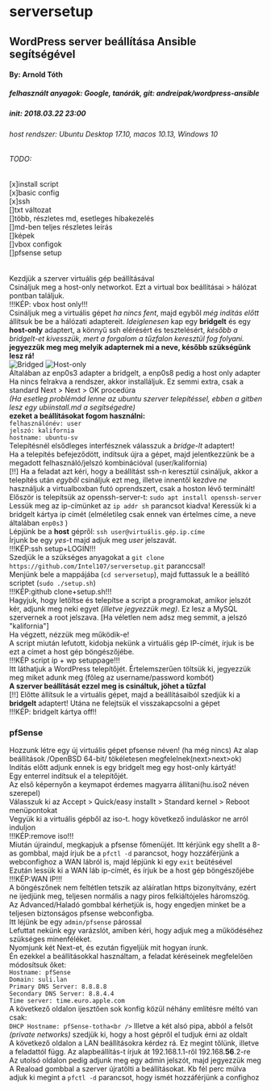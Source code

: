 # serversetup
## WordPress server beállítása Ansible segítségével
#### By: Arnold Tóth
##### felhasznált anyagok: Google, tanórák, git: andreipak/wordpress-ansible
##### init: 2018.03.22 23:00
###### host rendszer: Ubuntu Desktop 17.10, macos 10.13, Windows 10
###### TODO:
[x]install script<br />
[x]basic config<br />
[x]ssh <br />
[]txt változat <br />
[]több, részletes md, esetleges hibakezelés<br />
[]md-ben teljes részletes leírás<br />
[]képek<br />
[]vbox configok<br />
[]pfsense setup<br />
<br /><br />
Kezdjük a szerver virtuális gép beállításával <br />
Csináljuk meg a host-only networkot. Ezt a virtual box beállításai > hálózat pontban találjuk.<br />
!!!KÉP: vbox host only!!!<br />
Csináljuk meg a virtuális gépet *ha nincs fent*, majd egyből *még indítás előtt* állítsuk be be a hálózati adaptereit. *Ideiglenesen* kap egy **bridgelt** és egy **host-only** adaptert, a könnyű ssh elérésért és tesztelésért, *később a bridgelt-et kivesszük, mert a forgalom a tűzfalon keresztül fog folyani.*<br />
**jegyezzük meg meg melyik adapternek mi a neve, később szükségünk lesz rá!**<br />
![Bridged](https://i.imgur.com/ROeeqBU.png) ![Host-only](https://i.imgur.com/ECGbNpN.png)<br />
Általában az enp0s3 adapter a bridgelt, a enp0s8 pedig a host only adapter<br />
Ha nincs felrakva a rendszer, akkor installáljuk. Ez semmi extra, csak a standard Next > Next > OK procedúra <br />
*(Ha esetleg problémád lenne az ubuntu szerver telepítéssel, ebben a gitben lesz egy ubiinstall.md a segítségedre)*<br />
**ezeket a beállításokat fogom használni:**<br />
`felhasználónév: user`<br />
`jelszó: kalifornia`<br />
`hostname: ubuntu-sv`<br />
Telepítésnél elsődleges interfésznek válasszuk a *bridge-lt* adaptert! <br />
Ha a telepítés befejeződött, indítsuk újra a gépet, majd jelentkezzünk be a megadott felhasználó/jelszó kombinációval (user/kalifornia)<br />
[!!] Ha a feladat azt kéri, hogy a beállítást ssh-n keresztül csináljuk, akkor a telepítés után *egyből* csináljuk ezt meg, illetve innentől kezdve *ne* használjuk a virtualboxban futó oprendszert, csak a hoston lévő terminált!<br />
Először is telepítsük az openssh-server-t: `sudo apt install openssh-server`<br />
Lessük meg az ip-címünket az `ip addr sh` parancsot kiadva! Keressük ki a bridgelt kártya ip címét (elméletileg csak ennek van értelmes címe, a neve általában `enp0s3` )<br />
Lépjünk be a **host** gépről: `ssh user@virtuális.gép.ip.címe` <br />
Írjunk be egy *yes*-t majd adjuk meg *user* jelszavát.<br />
!!!KÉP:ssh setup+LOGIN!!!<br />
Szedjük le a szükséges anyagokat a `git clone https://github.com/Intel107/serversetup.git` paranccsal!<br />
Menjünk bele a mappájába (`cd serversetup`), majd futtassuk le a beállító scriptet (`sudo ./setup.sh`) <br />
!!!KÉP:github clone+setup.sh!!!<br />
Hagyjuk, hogy letöltse és telepítse a script a programokat, amikor jelszót kér, adjunk meg neki egyet *(illetve jegyezzük meg)*. Ez lesz a MySQL szervernek a root jelszava. [Ha véletlen nem adsz meg semmit, a jelszó "kalifornia"] <br />
Ha végzett, nézzük meg működik-e!<br />
A script miután lefutott, kidobja nekünk a virtuális gép IP-címét, írjuk is be ezt a címet a host gép böngészőjébe.<br />
!!!KÉP script ip + wp setuppage!!! <br />
Itt láthatjuk a WordPress telepítőjét. Értelemszerűen töltsük ki, jegyezzük meg miket adunk meg (főleg az username/password kombót)<br />
**A szerver beállítását ezzel meg is csináltuk, jöhet a tűzfal**<br />
[!!] Előtte állítsuk le a virtuális gépet, majd a beállításaiból szedjük ki a **bridgelt** adaptert! Utána ne felejtsük el visszakapcsolni a gépet <br />
!!!KÉP: bridgelt kártya off!!<br />
### pfSense
Hozzunk létre egy új virtuális gépet pfsense néven! (ha még nincs) Az alap beállítások /OpenBSD 64-bit/ tökéletesen megfelelnek(next>next>ok) <br />
Indítás előtt adjunk ennek is egy bridgelt meg egy host-only kártyát!<br />
Egy enterrel indítsuk el a telepítőjét.<br />
Az első képernyőn a keymapot érdemes magyarra állítani(hu.iso2 néven szerepel)<br />
Válasszuk ki az Accept > Quick/easy installt > Standard kernel > Reboot menüpontokat<br />
Vegyük ki a virtuális gépből az iso-t. hogy következő induláskor ne arról induljon<br />
!!!KÉP:remove iso!!!<br />
Miután újraindul, megkapjuk a pfsense főmenüjét. Itt kérjünk egy shellt a 8-as gombbal, majd írjuk be a `pfctl -d` parancsot, hogy hozzáférjünk a webconfighoz a WAN lábról is, majd lépjünk ki egy `exit` beütésével<br />
Ezután lessük ki a WAN láb ip-címét, és írjuk be a host gép böngészőjébe<br />
!!!KÉP:WAN IP!!!<br />
A böngészőnek nem feltétlen tetszik az aláíratlan https bizonyítvány, ezért ne ijedjünk meg, teljesen normális a nagy piros felkiáltójeles háromszög.<br />
Az Advanced/Haladó gombbal kérhetjük is, hogy engedjen minket be a teljesen biztonságos pfsense webconfigba.<br />
Itt léjünk be egy `admin/pfsense` párossal <br />
Lefuttat nekünk egy varázslót, amiben kéri, hogy adjuk meg a működéséhez szükséges minenféléket.<br />
Nyomjunk két Next-et, és ezután figyeljük mit hogyan írunk.<br />
Én ezekkel a beállításokkal használtam, a feladat kéréseinek megfelelően módosítsuk őket:<br />
`Hostname: pfSense` <br />
`Domain: suli.lan` <br />
`Primary DNS Server: 8.8.8.8` <br />
`Secondary DNS Server: 8.8.4.4` <br />
`Time server: time.euro.apple.com` <br />
A következő oldalon ijesztően sok konfig közül néhány említésre méltó van csak:<br />
`DHCP Hostname: pfSense-totha<br />`
Illetve a két alsó pipa, abból a felsőt *(private networks)* szedjük ki, hogy a host gépről el tudjuk érni az oldalt<br />
A következő oldalon a LAN beállításokra kérdez rá. Ez megint tőlünk, illetve a feladattól függ. Az alapbeállítás-t írjuk át 192.168.1.1-ről 192.168.**56**.2-re<br />
Az utolsó oldalon pedig adjunk meg egy admin jelszót, majd jegyezzük meg <br />
A Reaload gombbal a szerver újratölti a beállításokat. Kb fél perc múlva adjuk ki megint a `pfctl -d` parancsot, hogy ismét hozzáférjünk a confighoz<br />
